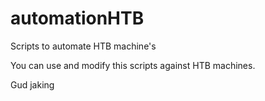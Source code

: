 # automationHTB
Scripts to automate HTB machine's

You can use and modify this scripts against HTB machines. 

Gud jaking

